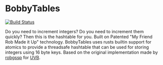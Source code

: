 # BobbyTables

[![Build Status](https://travis-ci.org/rossdylan/bobbytables.svg?branch=master)](https://travis-ci.org/rossdylan/bobbytables)

Do you need to increment integers? Do you need to increment them quickly? Then
this is the hashtable for you. Built on Patented "My Friend Rob Made it Up"
technology.  BobbyTables uses rusts builtin support for atomics to provide a
threadsafe hashtable that can be used for storing integers using 16 byte keys.
Based on the original implementation made by [robgssp](https://github.com/robgssp) for [UVB](https://github.com/rossdylan/uvb-server).
